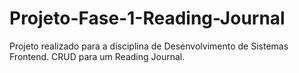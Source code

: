 # Projeto-Fase-1-Reading-Journal
Projeto realizado para a disciplina de Desenvolvimento de Sistemas Frontend. CRUD para um Reading Journal. 
